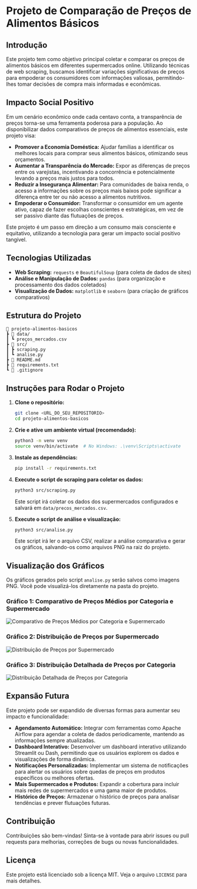# Projeto de Comparação de Preços de Alimentos Básicos

## Introdução 

Este projeto tem como objetivo principal coletar e comparar os preços de alimentos básicos em diferentes supermercados online. Utilizando técnicas de web scraping, buscamos identificar variações significativas de preços para empoderar os consumidores com informações valiosas, permitindo-lhes tomar decisões de compra mais informadas e econômicas.

## Impacto Social Positivo

Em um cenário econômico onde cada centavo conta, a transparência de preços torna-se uma ferramenta poderosa para a população. Ao disponibilizar dados comparativos de preços de alimentos essenciais, este projeto visa:

*   **Promover a Economia Doméstica:** Ajudar famílias a identificar os melhores locais para comprar seus alimentos básicos, otimizando seus orçamentos.
*   **Aumentar a Transparência do Mercado:** Expor as diferenças de preços entre os varejistas, incentivando a concorrência e potencialmente levando a preços mais justos para todos.
*   **Reduzir a Insegurança Alimentar:** Para comunidades de baixa renda, o acesso a informações sobre os preços mais baixos pode significar a diferença entre ter ou não acesso a alimentos nutritivos.
*   **Empoderar o Consumidor:** Transformar o consumidor em um agente ativo, capaz de fazer escolhas conscientes e estratégicas, em vez de ser passivo diante das flutuações de preços.

Este projeto é um passo em direção a um consumo mais consciente e equitativo, utilizando a tecnologia para gerar um impacto social positivo tangível.

## Tecnologias Utilizadas

*   **Web Scraping:** `requests` e `BeautifulSoup` (para coleta de dados de sites)
*   **Análise e Manipulação de Dados:** `pandas` (para organização e processamento dos dados coletados)
*   **Visualização de Dados:** `matplotlib` e `seaborn` (para criação de gráficos comparativos)

## Estrutura do Projeto

```
📁 projeto-alimentos-basicos
┣ 📂 data/
┃ ┗ preços_mercados.csv
┣ 📂 src/
┃ ┣ scraping.py
┃ ┗ analise.py
┣ 📄 README.md
┣ 📄 requirements.txt
┗ 📄 .gitignore
```

## Instruções para Rodar o Projeto

1.  **Clone o repositório:**

    ```bash
    git clone <URL_DO_SEU_REPOSITORIO>
    cd projeto-alimentos-basicos
    ```

2.  **Crie e ative um ambiente virtual (recomendado):**

    ```bash
    python3 -m venv venv
    source venv/bin/activate  # No Windows: .\venv\Scripts\activate
    ```

3.  **Instale as dependências:**

    ```bash
    pip install -r requirements.txt
    ```

4.  **Execute o script de scraping para coletar os dados:**

    ```bash
    python3 src/scraping.py
    ```

    Este script irá coletar os dados dos supermercados configurados e salvará em `data/precos_mercados.csv`.

5.  **Execute o script de análise e visualização:**

    ```bash
    python3 src/analise.py
    ```

    Este script irá ler o arquivo CSV, realizar a análise comparativa e gerar os gráficos, salvando-os como arquivos PNG na raiz do projeto.

## Visualização dos Gráficos

Os gráficos gerados pelo script `analise.py` serão salvos como imagens PNG. Você pode visualizá-los diretamente na pasta do projeto.

### Gráfico 1: Comparativo de Preços Médios por Categoria e Supermercado

![Comparativo de Preços Médios por Categoria e Supermercado](precos_por_categoria_supermercado.png)

### Gráfico 2: Distribuição de Preços por Supermercado

![Distribuição de Preços por Supermercado](distribuicao_precos_supermercado.png)

### Gráfico 3: Distribuição Detalhada de Preços por Categoria

![Distribuição Detalhada de Preços por Categoria](distribuicao_detalhada_precos.png)

## Expansão Futura

Este projeto pode ser expandido de diversas formas para aumentar seu impacto e funcionalidade:

*   **Agendamento Automático:** Integrar com ferramentas como Apache Airflow para agendar a coleta de dados periodicamente, mantendo as informações sempre atualizadas.
*   **Dashboard Interativo:** Desenvolver um dashboard interativo utilizando Streamlit ou Dash, permitindo que os usuários explorem os dados e visualizações de forma dinâmica.
*   **Notificações Personalizadas:** Implementar um sistema de notificações para alertar os usuários sobre quedas de preços em produtos específicos ou melhores ofertas.
*   **Mais Supermercados e Produtos:** Expandir a cobertura para incluir mais redes de supermercados e uma gama maior de produtos.
*   **Histórico de Preços:** Armazenar o histórico de preços para analisar tendências e prever flutuações futuras.

## Contribuição

Contribuições são bem-vindas! Sinta-se à vontade para abrir issues ou pull requests para melhorias, correções de bugs ou novas funcionalidades.

## Licença

Este projeto está licenciado sob a licença MIT. Veja o arquivo `LICENSE` para mais detalhes.


